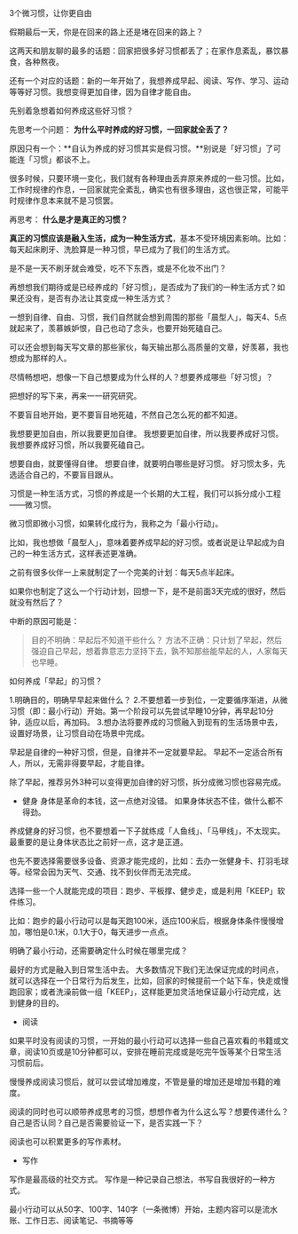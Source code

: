 3个微习惯，让你更自由

假期最后一天，你是在回来的路上还是堵在回来的路上？

这两天和朋友聊的最多的话题：回家把很多好习惯都丢了；在家作息紊乱，暴饮暴食，各种熬夜。

还有一个对应的话题：新的一年开始了，我想养成早起、阅读、写作、学习、运动等等好习惯。我想变得更加自律，因为自律才能自由。

先别着急想着如何养成这些好习惯？

先思考一个问题：
**为什么平时养成的好习惯，一回家就全丢了？**

原因只有一个：**自认为养成的好习惯其实是假习惯。**别说是「好习惯」了可能连「习惯」都谈不上。

很多时候，只要环境一变化，我们就有各种理由丢弃原来养成的一些习惯。比如，工作时规律的作息，一回家就完全紊乱，确实也有很多理由，这也很正常，可能平时规律作息本来就不是习惯罢。

再思考：
**什么是才是真正的习惯？**

**真正的习惯应该是融入生活，成为一种生活方式**，基本不受环境因素影响。比如：每天起床刷牙、洗脸算是一种习惯，早已成为了我们的生活方式。

是不是一天不刷牙就会难受，吃不下东西，或是不化妆不出门？

再想想我们期待或是已经养成的「好习惯」，是否成为了我们的一种生活方式？如果还没有，是否有办法让其变成一种生活方式？

一想到自律、自由、习惯，我们自然就会想到周围的那些「晨型人」，每天4、5点就起来了，羡慕嫉妒恨，自己也动了念头，也要开始死磕自己。

可以还会想到每天写文章的那些家伙，每天输出那么高质量的文章，好羡慕，我也想成为那样的人。

尽情畅想吧，想像一下自己想要成为什么样的人？想要养成哪些「好习惯」？

把想好的写下来，再来一一研究研究。

不要盲目地开始，更不要盲目地死磕，不然自己怎么死的都不知道。

我想要更加自由，所以我要更加自律。
我想要更加自律，所以我要养成好习惯。
我想要养成好习惯，所以我要死磕自己。

想要自由，就要懂得自律。
想要自律，就要明白哪些是好习惯。
好习惯太多，先选适合自己的，不要盲目跟从。

习惯是一种生活方式，习惯的养成是一个长期的大工程，我们可以拆分成小工程——微习惯。

微习惯即微小习惯，如果转化成行为，我称之为「最小行动」。

比如，我也想做「晨型人」，意味着要养成早起的好习惯。或者说是让早起成为自己的一种生活方式，这样表述更准确。

之前有很多伙伴一上来就制定了一个完美的计划：每天5点半起床。

如果你也制定了这么一个行动计划，回想一下，是不是前面3天完成的很好，然后就没有然后了？

中断的原因可能是：
>目的不明确：早起后不知道干些什么？
> 方法不正确：只计划了早起，然后强迫自己早起，想着靠意志力坚持下去，孰不知那些能早起的人，人家每天也早睡。

如何养成「早起」的习惯？

1.明确目的，明确早早起来做什么？
2.不要想着一步到位，一定要循序渐进，从微习惯（即：最小行动）开始。第一个阶段可以先尝试早睡10分钟，再早起10分钟，适应以后，再加码。
3.想办法将要养成的习惯融入到现有的生活场景中去，设置好场景，让习惯自动在场景中完成。

早起是自律的一种好习惯，但是，自律并不一定就要早起。
早起不一定适合所有人，所以，无需非得要早起，才能自律。

除了早起，推荐另外3种可以变得更加自律的好习惯，拆分成微习惯也容易完成。

- 健身
身体是革命的本钱，这一点绝对没错。
如果身体状态不佳，做什么都不得劲。

养成健身的好习惯，也不要想着一下子就练成「人鱼线」、「马甲线」，不太现实。最重要的是让身体状态比之前好一点，这才是正道。

也先不要选择需要很多设备、资源才能完成的，比如：去办一张健身卡、打羽毛球等。经常会因为天气、交通、找不到伙伴而无法完成。

选择一些一个人就能完成的项目：跑步、平板撑、健步走，或是利用「KEEP」软件练习。

比如：跑步的最小行动可以是每天跑100米，适应100米后，根据身体条件慢慢增加，哪怕是0.1米，0.1大于0，每天进步一点点。

明确了最小行动，还需要确定什么时候在哪里完成？

最好的方式是融入到日常生活中去。
大多数情况下我们无法保证完成的时间点，就可以选择在一个日常行为后发生，比如，回家的时候提前一个站下车，快走或慢跑回家；或者洗澡前做一组「KEEP」，这样能更加灵活地保证最小行动完成，达到健身的目的。

- 阅读

如果平时没有阅读的习惯，一开始的最小行动可以选择一些自己喜欢看的书籍或文章，阅读10页或是10分钟都可以，安排在睡前完成或是吃完午饭等某个日常生活习惯前后。

慢慢养成阅读习惯后，就可以尝试增加难度，不管是量的增加还是增加书籍的难度。

阅读的同时也可以顺带养成思考的习惯，想想作者为什么这么写？想要传递什么？自己是否认同？自己是否需要验证一下，是否实践一下？

阅读也可以积累更多的写作素材。

- 写作

写作是最高级的社交方式。
写作是一种记录自己想法，书写自我很好的一种方式。

最小行动可以从50字、100字、140字（一条微博）开始，主题内容可以是流水账、工作日志、阅读笔记、书摘等等





